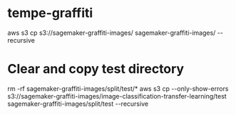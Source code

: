 # tempe-graffiti

aws s3 cp s3://sagemaker-graffiti-images/ sagemaker-graffiti-images/ --recursive

# Clear and copy test directory
rm -rf sagemaker-graffiti-images/split/test/*
aws s3 cp --only-show-errors s3://sagemaker-graffiti-images/image-classification-transfer-learning/test sagemaker-graffiti-images/split/test --recursive
